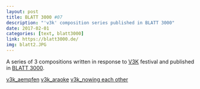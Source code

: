 ```yaml
---
layout: post
title: BLATT 3000 #07
description: "'v3k' composition series published in BLATT 3000"
date: 2017-02-01
categories: [text, blatt3000]
link: https://blatt3000.de/
img: blatt2.JPG
---
```


A series of 3 compositions written in response to [V3K](http://www.verantwortung3000.de/) festival and published in [BLATT 3000](www.blatt3000.de).

[v3k_aempfen](http://samandreae.com/compositions/v3kaempfen.html)
[v3k_araoke](http://samandreae.com/compositions/v3karaoke.html)
[v3k_nowing each other](http://samandreae.com/compositions/v3knowing.html)